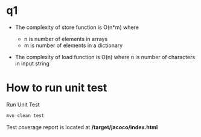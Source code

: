 # q1
- The complexity of store function is O(n*m) where 
    - n is number of elements in arrays 
    - m is number of elements in a dictionary

- The complexity of load function is O(n) where n is number of characters in input string

# How to run unit test

Run Unit Test
```bash
mvn clean test
```

Test coverage report is located at **<project-folder>/target/jacoco/index.html**